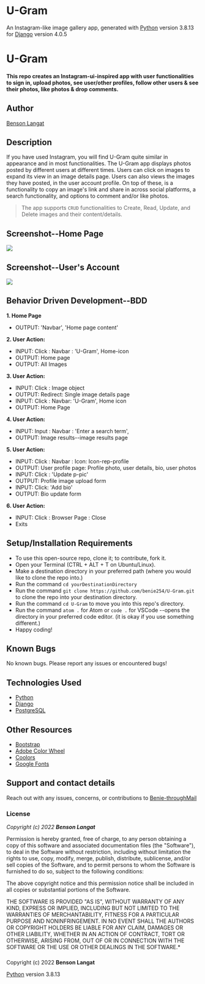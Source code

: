 # U-Gram

An Instagram-like image gallery app, generated with [Python](https://www.python.org/) version 3.8.13 for [Django](https://www.djangoproject.com/) version 4.0.5 

# U-Gram
#### This repo creates an Instagram-ui-inspired app with user functionalities to sign in, upload photos, see user/other profiles, follow other users & see their photos, like photos & drop comments.
## Author
[Benson Langat](https://github.com/benie254)

## Description

If you have used Instagram, you will find U-Gram quite similar in appearance and in most functionalities. The U-Gram app displays photos posted by different users at different times. Users can click on images to expand its view in an image details page. Users can also views the images they have posted, in the user account profile. On top of these, is a functionality to copy an image's link and share in across social platforms, a search functionality, and options to comment and/or like photos.
>The app supports `CRUD` functionalities to Create, Read, Update, and Delete images and their content/details. 


## Screenshot--Home Page

<img src="https://user-images.githubusercontent.com/99865051/172786953-de327a20-46b2-4da7-b754-1dcfcd1a0bb8.png" >

## Screenshot--User's Account

<img src="https://user-images.githubusercontent.com/99865051/172787060-f28a81e7-78c6-4831-bad3-c4e580d4690c.png">


## Behavior Driven Development--BDD

**1. Home Page**
   - OUTPUT: 'Navbar', 'Home page content'
   
**2. User Action:** 
   - INPUT:  Click : Navbar : 'U-Gram', Home-icon
   - OUTPUT: Home page
   - OUTPUT: All Images

**3. User Action:**
   - INPUT:  Click : Image object
   - OUTPUT: Redirect: Single image details page
   - INPUT:  Click : Navbar: 'U-Gram', Home icon
   - OUTPUT: Home Page

**4. User Action:**
   - INPUT:  Input : Navbar : 'Enter a search term',
   - OUTPUT: Image results--image results page

**5. User Action:**
   - INPUT:  Click : Navbar : Icon: Icon-rep-profile
   - OUTPUT: User profile page: Profile photo, user details, bio, user photos
   - INPUT:  Click : 'Update p-pic'
   - OUTPUT: Profile image upload form
   - INPUT:  Click: 'Add bio'
   - OUTPUT: Bio update form

**6. User Action:**
   - INPUT:  Click : Browser Page : Close
   - Exits


## Setup/Installation Requirements

* To use this open-source repo, clone it; to contribute, fork it. 
* Open your Terminal (CTRL + ALT + T on Ubuntu/Linux). 
* Make a destination directory in your preferred path (where you would like to clone the repo into.)
* Run the command ``` cd yourDestinationDirectory ```
* Run the command ``` git clone https://github.com/benie254/U-Gram.git ``` to clone the repo into your destination directory. 
* Run the command ``` cd U-Gram ``` to move you into this repo's directory.
* Run the command ``` atom . ``` for Atom or ``` code . ``` for VSCode --opens the directory in your preferred code editor. (it is okay if you use something different.)
* Happy coding!

## Known Bugs

No known bugs. Please report any issues or encountered bugs! 

## Technologies Used

* [Python](https://www.python.org/) 
* [Django](https://www.djangoproject.com/)
* [PostgreSQL](https://www.postgresql.org/)

## Other Resources 

* [Bootstrap](https://getbootstrap.com/) 
* [Adobe Color Wheel](https://color.adobe.com/) 
* [Coolors](https://coolors.co/) 
* [Google Fonts](https://fonts.google.com)


## Support and contact details

Reach out with any issues, concerns, or contributions to [Benie-throughMail](davinci.monalissa@gmail.com)

### License

*Copyright (c) 2022* ***Benson Langat***

Permission is hereby granted, free of charge, to any person obtaining a copy
of this software and associated documentation files (the "Software"), to deal
in the Software without restriction, including without limitation the rights
to use, copy, modify, merge, publish, distribute, sublicense, and/or sell
copies of the Software, and to permit persons to whom the Software is
furnished to do so, subject to the following conditions:

The above copyright notice and this permission notice shall be included in all
copies or substantial portions of the Software.

THE SOFTWARE IS PROVIDED "AS IS", WITHOUT WARRANTY OF ANY KIND, EXPRESS OR
IMPLIED, INCLUDING BUT NOT LIMITED TO THE WARRANTIES OF MERCHANTABILITY,
FITNESS FOR A PARTICULAR PURPOSE AND NONINFRINGEMENT. IN NO EVENT SHALL THE
AUTHORS OR COPYRIGHT HOLDERS BE LIABLE FOR ANY CLAIM, DAMAGES OR OTHER
LIABILITY, WHETHER IN AN ACTION OF CONTRACT, TORT OR OTHERWISE, ARISING FROM,
OUT OF OR IN CONNECTION WITH THE SOFTWARE OR THE USE OR OTHER DEALINGS IN THE
SOFTWARE.*

###
Copyright (c) 2022 **Benson Langat**

[Python](https://www.python.org/) version 3.8.13
